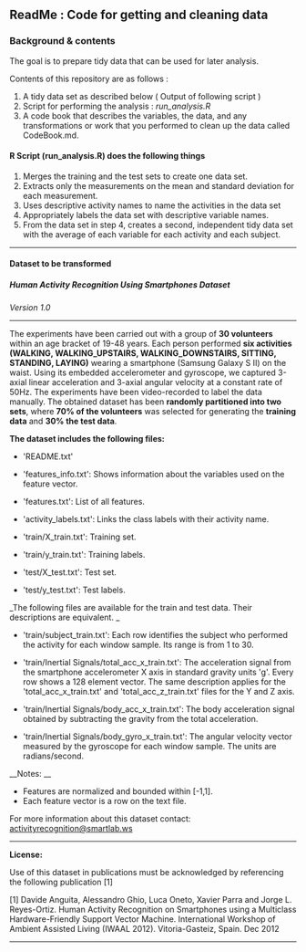 
## ReadMe : Code for getting and cleaning data


### Background & contents

The goal is to prepare tidy data that can be used for later analysis. 

Contents of this repository are as follows :

1. A tidy data set as described below ( Output of following script )
2. Script for performing the analysis : _run_analysis.R_
3. A code book that describes the variables, the data, and any transformations or work that you performed to clean up the data called CodeBook.md.


#### R Script (run_analysis.R) does the following things

1. Merges the training and the test sets to create one data set.
2. Extracts only the measurements on the mean and standard deviation for each measurement.
3. Uses descriptive activity names to name the activities in the data set
4. Appropriately labels the data set with descriptive variable names.
5. From the data set in step 4, creates a second, independent tidy data set with the average of each variable for each activity and each subject.

***

#### Dataset to be transformed 


##### Human Activity Recognition Using Smartphones Dataset
_Version 1.0_
***

The experiments have been carried out with a group of __30 volunteers__ within an age bracket of 19-48 years. Each person performed __six activities (WALKING, WALKING_UPSTAIRS, WALKING_DOWNSTAIRS, SITTING, STANDING, LAYING)__ wearing a smartphone (Samsung Galaxy S II) on the waist. Using its embedded accelerometer and gyroscope, we captured 3-axial linear acceleration and 3-axial angular velocity at a constant rate of 50Hz. The experiments have been video-recorded to label the data manually. The obtained dataset has been __randomly partitioned into two sets__, where __70% of the volunteers__ was selected for generating the __training data__ and __30% the test data__.


__The dataset includes the following files:__

- 'README.txt'

- 'features_info.txt': Shows information about the variables used on the feature vector.

- 'features.txt': List of all features.

- 'activity_labels.txt': Links the class labels with their activity name.

- 'train/X_train.txt': Training set.

- 'train/y_train.txt': Training labels.

- 'test/X_test.txt': Test set.

- 'test/y_test.txt': Test labels.

_The following files are available for the train and test data. Their descriptions are equivalent. _

- 'train/subject_train.txt': Each row identifies the subject who performed the activity for each window sample. Its range is from 1 to 30. 

- 'train/Inertial Signals/total_acc_x_train.txt': The acceleration signal from the smartphone accelerometer X axis in standard gravity units 'g'. Every row shows a 128 element vector. The same description applies for the 'total_acc_x_train.txt' and 'total_acc_z_train.txt' files for the Y and Z axis. 

- 'train/Inertial Signals/body_acc_x_train.txt': The body acceleration signal obtained by subtracting the gravity from the total acceleration. 

- 'train/Inertial Signals/body_gyro_x_train.txt': The angular velocity vector measured by the gyroscope for each window sample. The units are radians/second. 

__Notes: __

- Features are normalized and bounded within [-1,1].
- Each feature vector is a row on the text file.

For more information about this dataset contact: activityrecognition@smartlab.ws


***

__License:__

Use of this dataset in publications must be acknowledged by referencing the following publication [1] 

[1] Davide Anguita, Alessandro Ghio, Luca Oneto, Xavier Parra and Jorge L. Reyes-Ortiz. Human Activity Recognition on Smartphones using a Multiclass Hardware-Friendly Support Vector Machine. International Workshop of Ambient Assisted Living (IWAAL 2012). Vitoria-Gasteiz, Spain. Dec 2012

***

